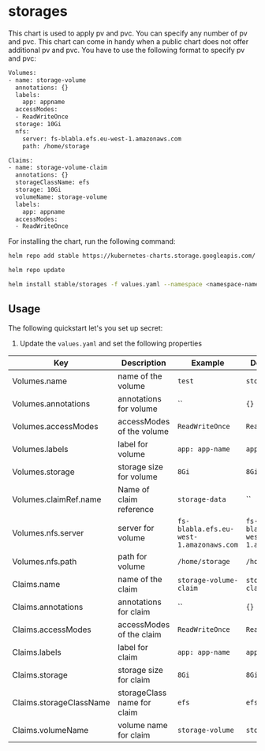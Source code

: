 # storages

This chart is used to apply pv and pvc. You can specify any number of pv and pvc. This chart can come in handy when a public chart does not offer additional pv and pvc. You have to use the following format to specify pv and pvc:

```bash
Volumes:
- name: storage-volume
  annotations: {}
  labels:
    app: appname
  accessModes:
  - ReadWriteOnce
  storage: 10Gi
  nfs:
    server: fs-blabla.efs.eu-west-1.amazonaws.com
    path: /home/storage

Claims:
- name: storage-volume-claim
  annotations: {}
  storageClassName: efs
  storage: 10Gi
  volumeName: storage-volume
  labels:
    app: appname
  accessModes:
  - ReadWriteOnce
```

For installing the chart, run the following command:

```bash
helm repo add stable https://kubernetes-charts.storage.googleapis.com/

helm repo update

helm install stable/storages -f values.yaml --namespace <namespace-name>
```

## Usage

The following quickstart let's you set up secret:

1. Update the `values.yaml` and set the following properties

| Key           | Description                                                               | Example                            | Default Value                      |
|---------------|---------------------------------------------------------------------------|------------------------------------|------------------------------------|
| Volumes.name          | name of the volume                                                      | `test`                        | `storage-volume`                        |
| Volumes.annotations          | annotations for volume                                                       | ``                        | `{}`                        |
| Volumes.accessModes          | accessModes of the volume                                                      | `ReadWriteOnce`                        | `ReadWriteOnce`                        |
| Volumes.labels          | label for volume                                                      | `app: app-name`                        | `app: app-name`                        |
| Volumes.storage          | storage size for volume                                                      | `8Gi`                        | `8Gi`                        |
| Volumes.claimRef.name          | Name of claim reference                                                      | `storage-data`                        | ``                        |
| Volumes.nfs.server          | server for volume                                                      | `fs-blabla.efs.eu-west-1.amazonaws.com`                        | `fs-blabla.efs.eu-west-1.amazonaws.com`                        |
| Volumes.nfs.path          | path for volume                                                      | `/home/storage`                        | `/home/storage`                        |
| Claims.name          | name of the claim                                                      | `storage-volume-claim`                        | `storage-volume-claim`                        |
| Claims.annotations          | annotations for claim                                                       | ``                        | `{}`                        |
| Claims.accessModes          | accessModes of the claim                                                      | `ReadWriteOnce`                        | `ReadWriteOnce`                        |
| Claims.labels          | label for claim                                                      | `app: app-name`                        | `app: app-name`                        |
| Claims.storage          | storage size for claim                                                      | `8Gi`                        | `8Gi`                        |
| Claims.storageClassName          | storageClass name for claim                                                      | `efs`                        | `efs`                        |
| Claims.volumeName          | volume name for claim                                                      | `storage-volume`                        | `storage-volume`                        |
